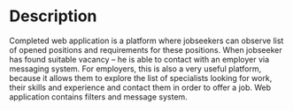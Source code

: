 # Description

Completed web application is a platform where jobseekers can observe list of opened positions and requirements for these positions. When jobseeker has found suitable vacancy – he is able to contact with an employer via messaging system. For employers, this is also a very useful platform, because it allows them to explore the list of specialists looking for work, their skills and experience and contact them in order to offer a job. 
Web application contains filters and message system.
